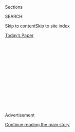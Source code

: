 <div id="app">

<div>

<div>

<div>

<div class="NYTAppHideMasthead css-1q2w90k e1suatyy0">

<div class="section css-ui9rw0 e1suatyy2">

<div class="css-eph4ug er09x8g0">

<div class="css-6n7j50">

</div>

<span class="css-1dv1kvn">Sections</span>

<div class="css-10488qs">

<span class="css-1dv1kvn">SEARCH</span>

</div>

[Skip to content](#site-content)[Skip to site
index](#site-index)

</div>

<div class="css-10698na e1huz5gh0">

</div>

</div>

<div id="masthead-bar-one" class="section hasLinks css-15hmgas e1csuq9d3">

<div class="css-uqyvli e1csuq9d0">

</div>

<div class="css-1uqjmks e1csuq9d1">

</div>

<div class="css-9e9ivx">

[](https://myaccount.nytimes3xbfgragh.onion/auth/login?response_type=cookie&client_id=vi)

</div>

<div class="css-1bvtpon e1csuq9d2">

[Today’s
Paper](https://www.nytimes3xbfgragh.onion/section/todayspaper)

</div>

</div>

</div>

</div>

<div data-aria-hidden="false">

<div id="site-content" data-role="main">

<div>

<div class="css-1aor85t" style="opacity:0.000000001;z-index:-1;visibility:hidden">

<div class="css-1hqnpie">

<div class="css-epjblv">

<span class="css-100wwgy">The Butcher Shop Keeping Old World Delicacies
Alive</span>

</div>

<div class="css-k008qs">

<div class="css-o5pzib">

<span class="css-18z7m18"></span>

<div>

</div>

</div>

<span class="css-1n6z4y">https://nyti.ms/2ThPNk3</span>

<div class="css-1705lsu">

<div class="css-4xjgmj">

<div class="css-4skfbu" data-role="toolbar" data-aria-label="Social Media Share buttons, Save button, and Comments Panel with current comment count" data-testid="share-tools">

  - 
  - 
  - 
  - 
    
    <div class="css-6n7j50">
    
    </div>

  - 

</div>

</div>

</div>

</div>

</div>

</div>

<div class="css-13pd83m">

</div>

<div id="top-wrapper" class="css-1sy8kpn">

<div id="top-slug" class="css-l9onyx">

Advertisement

</div>

[Continue reading the main
story](#after-top)

<div class="ad top-wrapper" style="text-align:center;height:100%;display:block;min-height:250px">

<div id="top" class="place-ad" data-position="top" data-size-key="top">

</div>

</div>

<div id="after-top">

</div>

</div>

<div>

<div id="sponsor-wrapper" class="css-1hyfx7x">

<div id="sponsor-slug" class="css-19vbshk">

Supported by

</div>

[Continue reading the main
story](#after-sponsor)

<div id="sponsor" class="ad sponsor-wrapper" style="text-align:center;height:100%;display:block">

</div>

<div id="after-sponsor">

</div>

</div>

<div class="css-186x18t">

The 212

</div>

<div class="css-1vkm6nb ehdk2mb0">

# The Butcher Shop Keeping Old World Delicacies Alive

</div>

Schaller & Weber, in New York’s once predominantly German Yorkville
neighborhood, has supplied the city with knackwurst and sauerkraut for
three generations.

<div class="css-79elbk" data-testid="photoviewer-wrapper">

<div class="css-z3e15g" data-testid="photoviewer-wrapper-hidden">

</div>

<div class="css-1a48zt4 ehw59r15" data-testid="photoviewer-children">

![<span class="css-1l9o2ey e13ogyst0" data-aria-hidden="true">Tony Weber
(left) and Ferdinand Schaller (right) with their old Dodge in front of
the original store in
1937.</span><span class="css-1nlbvxy e1z0qqy90" itemprop="copyrightHolder"><span class="css-1ly73wi e1tej78p0">Credit...</span><span><span>Courtesy
of Schaller &
Weber</span></span></span>](https://static01.graylady3jvrrxbe.onion/images/2020/02/26/t-magazine/26tmag-shaller-slide-NTRZ/26tmag-shaller-slide-NTRZ-articleLarge.jpg?quality=75&auto=webp&disable=upscale)

</div>

</div>

<div class="css-18e8msd">

<div class="css-vp77d3 epjyd6m0">

<div class="css-1baulvz">

By <span class="css-1baulvz last-byline" itemprop="name">Reggie
Nadelson</span>

</div>

</div>

  - 
    
    <div class="css-nv7ky2 e16638kd2">
    
    Published Feb. 26, 2020Updated Feb. 28,
    2020
    
    </div>

  - 
    
    <div class="css-4xjgmj">
    
    <div class="css-pvvomx" data-role="toolbar" data-aria-label="Social Media Share buttons, Save button, and Comments Panel with current comment count" data-testid="share-tools">
    
      - 
      - 
      - 
      - 
        
        <div class="css-6n7j50">
        
        </div>
    
      - 
    
    </div>
    
    </div>

</div>

</div>

<div class="section meteredContent css-1r7ky0e" name="articleBody" itemprop="articleBody">

<div class="css-1fanzo5 StoryBodyCompanionColumn">

<div class="css-53u6y8">

*In* [*this
series*](https://www.nytimes3xbfgragh.onion/column/the-212?module=inline)
*for T, the author Reggie Nadelson revisits New York institutions that
have defined cool for decades, from time-honored restaurants to unsung
dives.*

As soon as I walk into [Schaller & Weber](https://schallerweber.com/),
the little German grocery shop on East 86th Street, on a blustery day in
January, I sense that something has changed. Until about four years ago,
I regularly visited a friend who lived nearby, and I’d always stop at
Schaller for the Black Forest ham, the cucumber salad, the dark heavy
pumpernickel bread that’s the shape and weight of a small nuclear weapon
and, of course, the sausages. This is one of the very few [remaining
outposts](https://www.nytimes3xbfgragh.onion/2019/07/29/nyregion/yorkville-tall-buildings-nyc.html)
of Yorkville, New York’s old German neighborhood, and over the years,
Schaller had started to feel a little dowdy. Nostalgia seemed to have
infected its customers, who would examine products as if they were
looking for some distant past in the Christmas stollen and marzipan
figurines. “Remember this,” I once heard an elderly woman say to her
friend, looking at a jar of lingonberry preserve.

Now, there’s a buzz. The shop seems revitalized, peppy as a polka. On
this winter morning, a steady stream of customers passes by to
investigate the large selection of [Austrian
wines](https://www.nytimes3xbfgragh.onion/topic/subject/austrian-wines)
and [German
beers](https://www.nytimes3xbfgragh.onion/2016/05/15/world/europe/beer-purity-law-a-german-tradition-and-marketing-tool-turns-500.html).
A group of Japanese tourists surveys **** the gorgeous pink hams,
salami, cold cuts and shelves of housemade Düsseldorf-style mustard with
horseradish; they look bemused by a bottle of currywurst ketchup. A lady
in a large black fur hat gazes knowingly and with reverence at the
display case full of sausages: Cheddar brats, knackwurst, blutwurst,
gelbwurst and a score more.

</div>

</div>

<div>

</div>

<div class="css-79elbk" data-testid="photoviewer-wrapper">

<div class="css-z3e15g" data-testid="photoviewer-wrapper-hidden">

</div>

<div class="css-1a48zt4 ehw59r15" data-testid="photoviewer-children">

![<span class="css-1l9o2ey e13ogyst0" data-aria-hidden="true">Schaller &
Weber, photographed in February
2020.</span><span class="css-1nlbvxy e1z0qqy90" itemprop="copyrightHolder"><span class="css-1ly73wi e1tej78p0">Credit...</span><span>Paul
Quitoriano</span></span>](https://static01.graylady3jvrrxbe.onion/images/2020/02/26/t-magazine/26tmag-shaller-slide-255Z/26tmag-shaller-slide-255Z-articleLarge.jpg?quality=75&auto=webp&disable=upscale)

</div>

</div>

<div class="css-a7yk8a e73j0it0">

<div class="css-1xdhyk6 erfvjey0">

<span class="css-1ly73wi e1tej78p0">Image</span>

<div class="css-zjzyr8">

<div data-testid="lazyimage-container" style="height:580px">

</div>

</div>

</div>

<span class="css-1l9o2ey e13ogyst0" data-aria-hidden="true">In addition
to a wide array of German meats, the butcher’s counter at Schaller &
Weber sells other European delicacies including pancetta, salami and
guanciale.</span><span class="css-1nlbvxy e1z0qqy90" itemprop="copyrightHolder"><span class="css-1ly73wi e1tej78p0">Credit...</span><span>Paul
Quitoriano</span></span>

<div class="css-1xdhyk6 erfvjey0">

<span class="css-1ly73wi e1tej78p0">Image</span>

<div class="css-zjzyr8">

<div data-testid="lazyimage-container" style="height:580px">

</div>

</div>

</div>

<span class="css-1l9o2ey e13ogyst0" data-aria-hidden="true">The store’s
selection of German sausages — from blutwurst to ringwurst — is
unrivaled by any other in the
city.</span><span class="css-1nlbvxy e1z0qqy90" itemprop="copyrightHolder"><span class="css-1ly73wi e1tej78p0">Credit...</span><span>Paul
Quitoriano</span></span>

</div>

<div class="css-1fanzo5 StoryBodyCompanionColumn">

<div class="css-53u6y8">

My friend Alfred, who visits New York each year from his home in Berlin,
gives a similar assessment of the store: **** “When I discovered
Schaller & Weber, I was so glad that I no longer had to smuggle in
Nürnberger bratwurst or weisswurst for my friends here,” he says.
“Their product is so authentic, I can’t get better in Berlin. If you
like cured and smoked meat and sauerkraut, it’s the only address in the
city.”

In the shop, there is the brisk sound of hungry shoppers. The butcher’s
counter is stocked with sumptuous steaks and pork chops; there are fresh
baguettes and vegetables in large baskets. Schaller also makes and sells
a marvelous fried chicken. “The secret,” says Jeremy Schaller, the
store’s owner, “is that we put it in the fryers where the pork was
cooked.”

</div>

</div>

<div class="css-79elbk" data-testid="photoviewer-wrapper">

<div class="css-z3e15g" data-testid="photoviewer-wrapper-hidden">

</div>

<div class="css-1a48zt4 ehw59r15" data-testid="photoviewer-children">

<div class="css-1xdhyk6 erfvjey0">

<span class="css-1ly73wi e1tej78p0">Image</span>

<div class="css-zjzyr8">

<div data-testid="lazyimage-container" style="height:305.46666666666664px">

</div>

</div>

</div>

<span class="css-1l9o2ey e13ogyst0" data-aria-hidden="true">Ferdinand
Schaller with his team in
1957.</span><span class="css-1nlbvxy e1z0qqy90" itemprop="copyrightHolder"><span class="css-1ly73wi e1tej78p0">Credit...</span><span>Courtesy
of Schaller and Weber</span></span>

</div>

</div>

<div class="css-1fanzo5 StoryBodyCompanionColumn">

<div class="css-53u6y8">

Schaller, 41, enthusiastic and very charming, is the third generation of
his family to run the business, and he has turned it into a full-fledged
gourmet store while maintaining its original role as a purveyor of
German meats. His grandfather Ferdinand, who trained as a butcher, left
Germany in the 1920s. “The economy was terrible,” says Jeremy. “And he
had a chance to travel the world as a cook on a boat.” Ferdinand
eventually landed in New York and went into business with Tony Weber;
they opened the store in 1937, and Schaller bought Weber out in 1956.
After Ferdinand came his sons Ralph and Frank, Jeremy’s uncle and
father. Later, Jeremy himself, after college and a career in the fashion
business, found he missed the store where he had played as a kid and
worked as a teenager. “Come back,” said his uncle. In 2015, he went.

</div>

</div>

<div class="css-1fanzo5 StoryBodyCompanionColumn">

<div class="css-53u6y8">

As with so many of the best food shops in New York — [Di Palo’s in
Little
Italy](https://www.nytimes3xbfgragh.onion/2019/04/17/t-magazine/di-palos-nyc-store.html),
[Russ & Daughters on the Lower East
Side](https://www.nytimes3xbfgragh.onion/2018/12/03/t-magazine/russ-and-daughters-new-york-history.html)
— at Schaller & Weber, the generational turnover has provided an
enormous transfusion of ambition, interest and passion, as well as
better and more varied products. And the store has not forgotten its
essence: that Germanness shared by everyone who speaks the mother tongue
and loves a great sausage.

By the end of the 19th century, New York had the third largest
German-speaking population after Vienna and Berlin, mostly in Little
Germany, a neighborhood that is now part of the East Village. By the
start of the 20th century, the majority of the city’s Germans had moved
uptown to Yorkville. The area — bordered by 79th and 96th Streets, Third
Avenue and the East River — became known as Germantown, and 86th Street
was often referred to as Sauerkraut Boulevard. By 1938, the
Staats-Zeitung, New York’s biggest German-language newspaper, sold
80,000 or more copies a day. There were Hungarians, Austrians, Czechs
and Poles, too, united by a shared culture of *kaffee mit schlag*,
schnitzel and strudel; there were German dance halls, cafes, movie
theaters and beer halls. There were also the Nazis.

</div>

</div>

<div class="css-a7yk8a e73j0it0">

<div class="css-1xdhyk6 erfvjey0">

<span class="css-1ly73wi e1tej78p0">Image</span>

<div class="css-zjzyr8">

<div data-testid="lazyimage-container" style="height:580px">

</div>

</div>

</div>

<span class="css-1l9o2ey e13ogyst0" data-aria-hidden="true">A platter of
Schaller & Weber’s cold cuts — Black Forest ham, prosciutto, salami,
air-dried beef — with pickles and housemade Düsseldorf
mustard.</span><span class="css-1nlbvxy e1z0qqy90" itemprop="copyrightHolder"><span class="css-1ly73wi e1tej78p0">Credit...</span><span>Paul
Quitoriano</span></span>

<div class="css-1xdhyk6 erfvjey0">

<span class="css-1ly73wi e1tej78p0">Image</span>

<div class="css-zjzyr8">

<div data-testid="lazyimage-container" style="height:580px">

</div>

</div>

</div>

<span class="css-1l9o2ey e13ogyst0" data-aria-hidden="true">A grilled
bratwurst on a pretzel bun with Düsseldorf mustard, sauerkraut and a
side of potato
salad.**  
**</span><span class="css-1nlbvxy e1z0qqy90" itemprop="copyrightHolder"><span class="css-1ly73wi e1tej78p0">Credit...</span><span>Paul
Quitoriano</span></span>

</div>

<div class="css-1fanzo5 StoryBodyCompanionColumn">

<div class="css-53u6y8">

During the 1930s, Yorkville was the New York base of the German American
Bund, the German-American pro-Nazi organization that held marches and
rallies across the country; [one infamous
gathering](https://www.nytimes3xbfgragh.onion/1939/02/21/archives/22000-nazis-hold-rally-in-garden-police-check-foes-scenes-as.html)
at Madison Square in 1939 drew more than 20,000 people. Not long after
America entered World War II in 1941, Franklin Roosevelt, under the
Alien Enemies Act, ordered the internment of more than 11,000 innocent
ethnic Germans in camps, and among them was Ferdinand Schaller. When he
was released, **** he returned to his shop and ushered it into the
postwar era.

“Jeremy gets tradition,” says Chris Cunningham, who has worked at ****
Schaller for 25 years, first as a delivery boy, later as a sausage maker
and salesman and finally as the general manager. “He once painted a wall
black and I thought he was out of his mind. But when he brought the
company in to the 21st century, he got it right.”

Last year, Jeremy added the [Schaller
Stube](https://www.nytimes3xbfgragh.onion/2015/11/04/dining/hungry-city-schallers-stube-yorkville.html);
*stube*, in German, means “room” or “bar.” ****** In this case, it is a
counter next door to the shop where you can grab a grilled bratwurst on
a pretzel bun (there’s also an outpost in the Essex Market downtown).
The stand occupies an area that was once the store’s main entrance, and
you can still see the huge black steel wheel and enormous gears used to
slide sides of meat from trucks at the curbside into the back of the
shop where butchers turned them into sausage. These days, everything —
the sausages, the charcuterie — is made at the Schaller production
facility in Pennsylvania, but the quality remains as good as ever. “I
think the sausage is better at Schaller than most places in Germany
even,” says my friend Alfred.

</div>

</div>

<div class="css-a7yk8a e73j0it0">

<div class="css-1xdhyk6 erfvjey0">

<span class="css-1ly73wi e1tej78p0">Image</span>

<div class="css-zjzyr8">

<div data-testid="lazyimage-container" style="height:580px">

</div>

</div>

</div>

<span class="css-1l9o2ey e13ogyst0" data-aria-hidden="true">Jeremy
Schaller, who has owned and run Schaller & Weber since
2015.</span><span class="css-1nlbvxy e1z0qqy90" itemprop="copyrightHolder"><span class="css-1ly73wi e1tej78p0">Credit...</span><span>Paul
Quitoriano</span></span>

<div class="css-1xdhyk6 erfvjey0">

<span class="css-1ly73wi e1tej78p0">Image</span>

<div class="css-zjzyr8">

<div data-testid="lazyimage-container" style="height:580px">

</div>

</div>

</div>

<span class="css-1l9o2ey e13ogyst0" data-aria-hidden="true">Customers
order a snack at the Schaller Stube next to the main store on Second
Avenue and 86th
Street.</span><span class="css-1nlbvxy e1z0qqy90" itemprop="copyrightHolder"><span class="css-1ly73wi e1tej78p0">Credit...</span><span>Paul
Quitoriano</span></span>

</div>

<div class="css-1fanzo5 StoryBodyCompanionColumn">

<div class="css-53u6y8">

Down a flight of stairs from the main store is a small, private room
where, on a low table, Jeremy has laid out lunch for the two of us:
salami, ham, liverwurst, bologna, pâtés and cheese, along with slices of
rye and pumpernickel. I’ve always loved liverwurst; when I was little,
we ate it on rye from Ruben’s deli on 10th Street. There is also
landjäger — a dried, jerky-like sausage traditionally stashed in
lederhosen pockets on Alpine hikes — and a delicious cold Pilsner that’s
always on tap upstairs. “A good German breakfast, whether in New York or
Berlin, is not complete without landjäger or teawurst,” Alfred tells me
later over the phone. “When I’m in New York, I always head for Schaller
& Weber first thing to prevent an inevitable bout of *Heimweh”* — or
“homesickness.”

</div>

</div>

<div>

</div>

</div>

<div>

</div>

<div>

</div>

<div>

</div>

<div>

<div id="bottom-wrapper" class="css-1ede5it">

<div id="bottom-slug" class="css-l9onyx">

Advertisement

</div>

[Continue reading the main
story](#after-bottom)

<div id="bottom" class="ad bottom-wrapper" style="text-align:center;height:100%;display:block;min-height:90px">

</div>

<div id="after-bottom">

</div>

</div>

</div>

</div>

</div>

## Site Index

<div>

</div>

## Site Information Navigation

  - [© <span>2020</span> <span>The New York Times
    Company</span>](https://help.nytimes3xbfgragh.onion/hc/en-us/articles/115014792127-Copyright-notice)

<!-- end list -->

  - [NYTCo](https://www.nytco.com/)
  - [Contact
    Us](https://help.nytimes3xbfgragh.onion/hc/en-us/articles/115015385887-Contact-Us)
  - [Work with us](https://www.nytco.com/careers/)
  - [Advertise](https://nytmediakit.com/)
  - [T Brand Studio](http://www.tbrandstudio.com/)
  - [Your Ad
    Choices](https://www.nytimes3xbfgragh.onion/privacy/cookie-policy#how-do-i-manage-trackers)
  - [Privacy](https://www.nytimes3xbfgragh.onion/privacy)
  - [Terms of
    Service](https://help.nytimes3xbfgragh.onion/hc/en-us/articles/115014893428-Terms-of-service)
  - [Terms of
    Sale](https://help.nytimes3xbfgragh.onion/hc/en-us/articles/115014893968-Terms-of-sale)
  - [Site
    Map](https://spiderbites.nytimes3xbfgragh.onion)
  - [Help](https://help.nytimes3xbfgragh.onion/hc/en-us)
  - [Subscriptions](https://www.nytimes3xbfgragh.onion/subscription?campaignId=37WXW)

</div>

</div>

</div>

</div>
